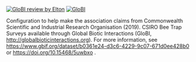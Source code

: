 [![GloBI review by Elton](https://github.com/globalbioticinteractions/csiro-bee-trap/actions/workflows/review.yml/badge.svg)](https://github.com/globalbioticinteractions/csiro-bee-trap/actions) [![GloBI](http://api.globalbioticinteractions.org/interaction.svg?accordingTo=globi:globalbioticinteractions/csiro-bee-trap)](http://globalbioticinteractions.org/?accordingTo=globi:globalbioticinteractions/csiro-bee-trap) 

Configuration to help make the association claims from Commonwealth Scientific and Industrial Research Organisation (2019). CSIRO Bee Trap Surveys available through Global Biotic Interactions (GloBI, http://globalbioticinteractions.org). For more information, see https://www.gbif.org/dataset/b0361e24-d3c6-4229-9c07-671d0ee428b0 or https://doi.org/10.15468/5uwbxo .
